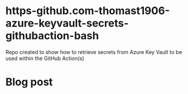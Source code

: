 # https-github.com-thomast1906-azure-keyvault-secrets-githubaction-bash
Repo created to show how to retrieve secrets from Azure Key Vault to be used within the GitHub Action(s)

# Blog post
